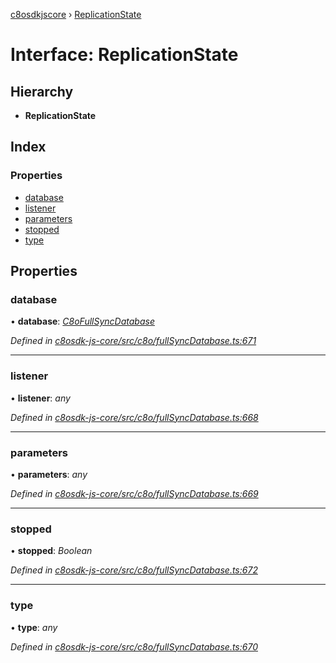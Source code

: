 [c8osdkjscore](../README.md) › [ReplicationState](replicationstate.md)

# Interface: ReplicationState

## Hierarchy

* **ReplicationState**

## Index

### Properties

* [database](replicationstate.md#database)
* [listener](replicationstate.md#listener)
* [parameters](replicationstate.md#parameters)
* [stopped](replicationstate.md#stopped)
* [type](replicationstate.md#type)

## Properties

###  database

• **database**: *[C8oFullSyncDatabase](../classes/c8ofullsyncdatabase.md)*

*Defined in [c8osdk-js-core/src/c8o/fullSyncDatabase.ts:671](https://github.com/convertigo/c8osdk-angular/blob/d482dbd/src/c8o/fullSyncDatabase.ts#L671)*

___

###  listener

• **listener**: *any*

*Defined in [c8osdk-js-core/src/c8o/fullSyncDatabase.ts:668](https://github.com/convertigo/c8osdk-angular/blob/d482dbd/src/c8o/fullSyncDatabase.ts#L668)*

___

###  parameters

• **parameters**: *any*

*Defined in [c8osdk-js-core/src/c8o/fullSyncDatabase.ts:669](https://github.com/convertigo/c8osdk-angular/blob/d482dbd/src/c8o/fullSyncDatabase.ts#L669)*

___

###  stopped

• **stopped**: *Boolean*

*Defined in [c8osdk-js-core/src/c8o/fullSyncDatabase.ts:672](https://github.com/convertigo/c8osdk-angular/blob/d482dbd/src/c8o/fullSyncDatabase.ts#L672)*

___

###  type

• **type**: *any*

*Defined in [c8osdk-js-core/src/c8o/fullSyncDatabase.ts:670](https://github.com/convertigo/c8osdk-angular/blob/d482dbd/src/c8o/fullSyncDatabase.ts#L670)*

